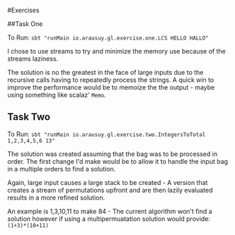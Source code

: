 #Exercises

##Task One

To Run: 
`sbt "runMain io.arausuy.gl.exercise.one.LCS HELLO HALLO"`

I chose to use streams to try and minimize the memory use because of the streams laziness.

The solution is no the greatest in the face of large inputs due to the recursive calls having to repeatedly process the strings.
A quick win to improve the performance would be to memoize the the output - maybe using something like scalaz' `Memo`.




## Task Two

To Run:
`sbt "runMain io.arausuy.gl.exercise.two.IntegersToTotal 1,2,3,4,5,6 13"`

The solution was created assuming that the bag was to be processed in order.
The first change I'd make would be to allow it to handle the input bag in a multiple orders to find a solution.

Again, large input causes a large stack to be created - A version that creates a stream of permutations upfront and are then lazily evaluated results in a more refined solution.
 
 
An example is 1,3,10,11 to make 84 - The current algorithm won't find a solution however if using a multipermuatation solution would provide:
`(1+3)*(10+11)`
